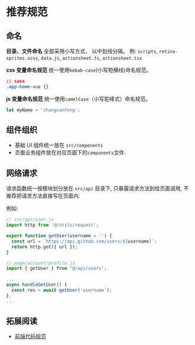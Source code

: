 # 推荐规范

## 命名

**目录、文件命名**
全部采用小写方式， 以中划线分隔。
例: `scripts`, `retina-sprites.scss`, `data.js`, `actionsheet.ts`, `actionsheet.tsx`


**css 变量命名规范**
统一使用`kebab-case`(小写短横线)命名规范。

```css
// sass 
.app-home-vue {}
```

**js 变量命名规范**
统一使用`camelCase`（小写驼峰式）命名规范。

```js
let myName = 'zhangsanfeng';
```

## 组件组织

- 基础 UI 组件统一放在 `src/components`
- 页面业务组件放在对应页面下的`components`文件.


## 网络请求

请求函数统一按模块划分放在 `src/api` 目录下, 只暴露请求方法到给页面调用, 不推荐把请求方法直接写在页面内. 

例如:
```js
// src/api/user.js
import http from '@/utils/request';

export function getUser(username = '') {
  const url = `https://api.github.com/users/${username}`;
  return http.get({ url });
}
```

```js
// page/account/profile.js
import { getUser } from '@/api/users';

...
async handleGetUser() {
  const res = await getUser('username');
},
...
```

## 拓展阅读
- [前端代码规范](https://www.yuque.com/gagwkz/rr9b4y)
